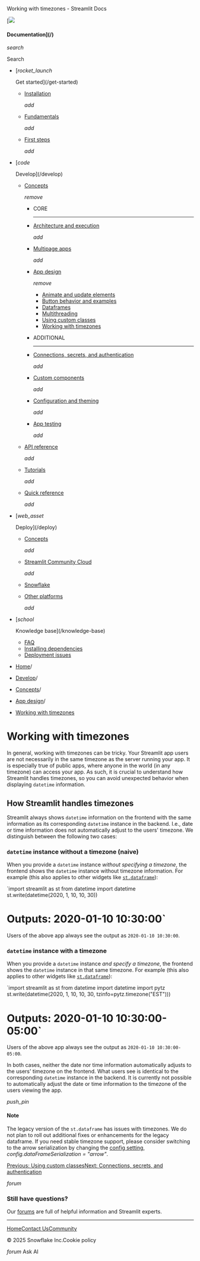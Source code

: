 ﻿Working with timezones - Streamlit Docs

[![](/logo.svg)

#### Documentation](/)

*search*

Search

* [*rocket\_launch*

  Get started](/get-started)
  + [Installation](/get-started/installation)

    *add*
  + [Fundamentals](/get-started/fundamentals)

    *add*
  + [First steps](/get-started/tutorials)

    *add*
* [*code*

  Develop](/develop)
  + [Concepts](/develop/concepts)

    *remove*

    - CORE

      ---
    - [Architecture and execution](/develop/concepts/architecture)

      *add*
    - [Multipage apps](/develop/concepts/multipage-apps)

      *add*
    - [App design](/develop/concepts/design)

      *remove*

      * [Animate and update elements](/develop/concepts/design/animate)
      * [Button behavior and examples](/develop/concepts/design/buttons)
      * [Dataframes](/develop/concepts/design/dataframes)
      * [Multithreading](/develop/concepts/design/multithreading)
      * [Using custom classes](/develop/concepts/design/custom-classes)
      * [Working with timezones](/develop/concepts/design/timezone-handling)
    - ADDITIONAL

      ---
    - [Connections, secrets, and authentication](/develop/concepts/connections)

      *add*
    - [Custom components](/develop/concepts/custom-components)

      *add*
    - [Configuration and theming](/develop/concepts/configuration)

      *add*
    - [App testing](/develop/concepts/app-testing)

      *add*
  + [API reference](/develop/api-reference)

    *add*
  + [Tutorials](/develop/tutorials)

    *add*
  + [Quick reference](/develop/quick-reference)

    *add*
* [*web\_asset*

  Deploy](/deploy)
  + [Concepts](/deploy/concepts)

    *add*
  + [Streamlit Community Cloud](/deploy/streamlit-community-cloud)

    *add*
  + [Snowflake](/deploy/snowflake)
  + [Other platforms](/deploy/tutorials)

    *add*
* [*school*

  Knowledge base](/knowledge-base)
  + [FAQ](/knowledge-base/using-streamlit)
  + [Installing dependencies](/knowledge-base/dependencies)
  + [Deployment issues](/knowledge-base/deploy)

* [Home](/)/
* [Develop](/develop)/
* [Concepts](/develop/concepts)/
* [App design](/develop/concepts/design)/
* [Working with timezones](/develop/concepts/design/timezone-handling)

Working with timezones
======================

In general, working with timezones can be tricky. Your Streamlit app users are not necessarily in the same timezone as the server running your app. It is especially true of public apps, where anyone in the world (in any timezone) can access your app. As such, it is crucial to understand how Streamlit handles timezones, so you can avoid unexpected behavior when displaying `datetime` information.

How Streamlit handles timezones
-------------------------------

Streamlit always shows `datetime` information on the frontend with the same information as its corresponding `datetime` instance in the backend. I.e., date or time information does not automatically adjust to the users' timezone. We distinguish between the following two cases:

### **`datetime` instance without a timezone (naive)**

When you provide a `datetime` instance *without specifying a timezone*, the frontend shows the `datetime` instance without timezone information. For example (this also applies to other widgets like [`st.dataframe`](/develop/api-reference/data/st.dataframe)):

`import streamlit as st
from datetime import datetime
st.write(datetime(2020, 1, 10, 10, 30))
# Outputs: 2020-01-10 10:30:00`

Users of the above app always see the output as `2020-01-10 10:30:00`.

### **`datetime` instance with a timezone**

When you provide a `datetime` instance *and specify a timezone*, the frontend shows the `datetime` instance in that same timezone. For example (this also applies to other widgets like [`st.dataframe`](/develop/api-reference/data/st.dataframe)):

`import streamlit as st
from datetime import datetime
import pytz
st.write(datetime(2020, 1, 10, 10, 30, tzinfo=pytz.timezone("EST")))
# Outputs: 2020-01-10 10:30:00-05:00`

Users of the above app always see the output as `2020-01-10 10:30:00-05:00`.

In both cases, neither the date nor time information automatically adjusts to the users' timezone on the frontend. What users see is identical to the corresponding `datetime` instance in the backend. It is currently not possible to automatically adjust the date or time information to the timezone of the users viewing the app.

*push\_pin*

#### Note

The legacy version of the `st.dataframe` has issues with timezones. We do not plan to roll out additional fixes or enhancements for the legacy dataframe. If you need stable timezone support, please consider switching to the arrow serialization by changing the [config setting](/develop/concepts/configuration), *config.dataFrameSerialization = "arrow"*.

[Previous: Using custom classes](/develop/concepts/design/custom-classes)[Next: Connections, secrets, and authentication](/develop/concepts/connections)

*forum*

### Still have questions?

Our [forums](https://discuss.streamlit.io) are full of helpful information and Streamlit experts.

---

[Home](/)[Contact Us](mailto:hello@streamlit.io?subject=Contact%20from%20documentation%20)[Community](https://discuss.streamlit.io)

© 2025 Snowflake Inc.Cookie policy

*forum* Ask AI
